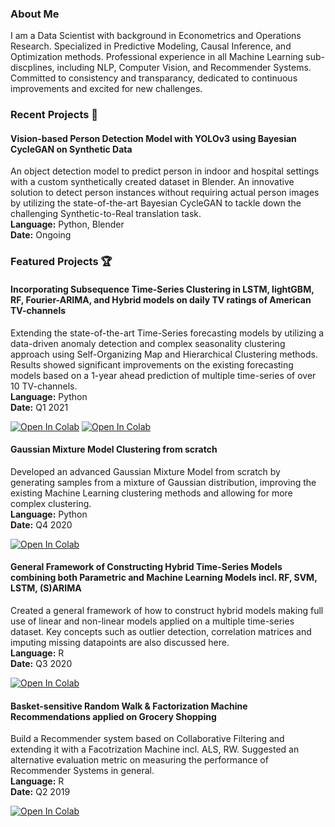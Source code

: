 ### About Me

I am a Data Scientist with background in Econometrics and Operations Research. Specialized in Predictive Modeling, Causal Inference, and Optimization methods. Professional experience in all Machine Learning sub-discplines, including NLP, Computer Vision, and Recommender Systems. Committed to consistency and transparancy, dedicated to continuous improvements and excited for new challenges.

### Recent Projects 💎

#### **Vision-based Person Detection Model with YOLOv3 using Bayesian CycleGAN on Synthetic Data**
An object detection model to predict person in indoor and hospital settings with a custom synthetically created dataset in Blender. An innovative solution to detect person instances without requiring actual person images by utilizing the state-of-the-art Bayesian CycleGAN to tackle down the challenging Synthetic-to-Real translation task.\
**Language:** Python, Blender\
**Date:** Ongoing

### Featured Projects 🏆

#### **Incorporating Subsequence Time-Series Clustering in LSTM, lightGBM, RF, Fourier-ARIMA, and Hybrid models on daily TV ratings of American TV-channels**
Extending the state-of-the-art Time-Series forecasting models by utilizing a data-driven anomaly detection and complex seasonality clustering approach using Self-Organizing Map and Hierarchical Clustering methods. Results showed significant improvements on the existing forecasting models based on a 1-year ahead prediction of multiple time-series of over 10 TV-channels.\
**Language:** Python\
**Date:** Q1 2021

[![Open In Colab](https://colab.research.google.com/assets/colab-badge.svg)](https://colab.research.google.com/drive/1G7eHPS_F_2TICnapSNndZfGNeMmosnBS?usp=sharing)
[![Open In Colab](https://colab.research.google.com/assets/colab-badge.svg)](https://colab.research.google.com/drive/1HoakPmzY4mfLkGvgFNe9k6TqGgb43V7D?usp=sharing)


#### **Gaussian Mixture Model Clustering from scratch**
Developed an advanced Gaussian Mixture Model from scratch by generating samples from a mixture of Gaussian distribution, improving the existing Machine Learning clustering methods and allowing for more complex clustering.\
**Language:** Python\
**Date:** Q4 2020

[![Open In Colab](https://colab.research.google.com/assets/colab-badge.svg)](https://colab.research.google.com/drive/1EOLtaWN04PsqL7DaZ_VP7viklTJR8pGF?usp=sharing)

#### **General Framework of Constructing Hybrid Time-Series Models combining both Parametric and Machine Learning Models incl. RF, SVM, LSTM, (S)ARIMA**
Created a general framework of how to construct hybrid models making full use of linear and non-linear models applied on a multiple time-series dataset. Key concepts such as outlier detection, correlation matrices and imputing missing datapoints are also discussed here.\
**Language:** R\
**Date:** Q3 2020

[![Open In Colab](https://colab.research.google.com/assets/colab-badge.svg)](https://colab.research.google.com/drive/15q4qJSPd1PeJuafrIhvwyp1WDFsPAFdE?usp=sharing)

#### **Basket-sensitive Random Walk & Factorization Machine Recommendations applied on Grocery Shopping**
Build a Recommender system based on Collaborative Filtering and extending it with a Facotrization Machine incl. ALS, RW. Suggested an alternative evaluation metric on measuring the performance of Recommender Systems in general.\
**Language:** R\
**Date:** Q2 2019

[![Open In Colab](https://colab.research.google.com/assets/colab-badge.svg)](https://colab.research.google.com/drive/1o4ZtMsUxcq2MuWWfoEAc3jqgavUpuvF5?usp=sharing)
